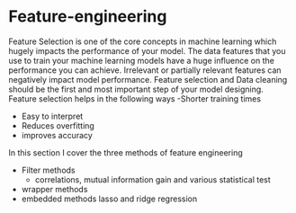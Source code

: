 # Feature-engineering
Feature Selection is one of the core concepts in machine learning which hugely impacts the performance of your model. The data features that you use to train your machine learning models have a huge influence on the performance you can achieve. Irrelevant or partially relevant features can negatively impact model performance. Feature selection and Data cleaning should be the first and most important step of your model designing.
Feature selection helps in the following ways
-Shorter training times
- Easy to interpret 
- Reduces overfitting
- improves accuracy


In this section I cover the three methods of feature engineering
- Filter methods
   - correlations, mutual information gain and various statistical test
- wrapper methods
- embedded methods
    lasso and ridge regression 
